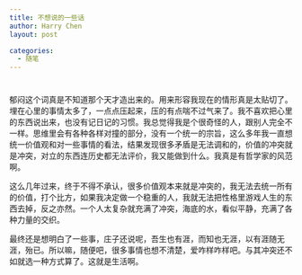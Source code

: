 ```yaml
---
title: 不想说的一些话
author: Harry Chen
layout: post

categories:
  - 随笔
---
```

# 

郁闷这个词真是不知道那个天才造出来的。用来形容我现在的情形真是太贴切了。埋在心里的事情太多了，一点点压起来，压的有点喘不过气来了。我不喜欢把心里的东西说出来，也没有记日记的习惯。我总觉得我是个很奇怪的人，跟别人完全不一样。思维里会有各种各样对撞的部分，没有一个统一的宗旨，这么多年我一直想统一价值观和对一些事情的看法，结果发现很多矛盾是无法调和的，价值的冲突就是冲突，对立的东西连历史都无法评价，我又能做到什么。我真是有哲学家的风范啊。

这么几年过来，终于不得不承认，很多价值观本来就是冲突的，我无法去统一所有的价值，打个比方，如果我决定做一个稳重的人，我就无法把性格里游戏人生的东西去掉，反之亦然。一个人太复杂就充满了冲突，海底的水，看似平静，充满了各种力量的交织。

最终还是想明白了一些事，庄子还说呢，吾生也有涯，而知也无涯，以有涯随无涯，殆已。所以嘛，随便吧，很多事情也想不清楚，爱咋样咋样吧。与其冲突还不如就选一种方式算了。这就是生活啊。
